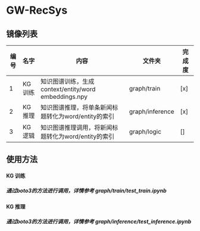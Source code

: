 # GW-RecSys
## 镜像列表
| 编号 | 名字 | 内容 | 文件夹 | 完成度 |
| ---- | ---- | ---- | ---- | ---- |
| 1 | KG 训练 | 知识图谱训练，生成context/entity/word embeddings.npy| graph/train | [x] |
| 2 | KG 推理 | 知识图谱推理，将单条新闻标题转化为word/entity的索引| graph/inference | [x] |
| 3 | KG 逻辑 | 知识图谱推理调用，将新闻标题转化为word/entity的索引| graph/logic | [] |

## 使用方法
#### KG 训练
##### 通过boto3的方法进行调用，详情参考 graph/train/test_train.ipynb
#### KG 推理
##### 通过boto3的方法进行调用，详情参考 graph/inference/test_inference.ipynb